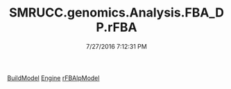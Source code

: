 ﻿---
title: SMRUCC.genomics.Analysis.FBA_DP.rFBA
date: 7/27/2016 7:12:31 PM
---

[BuildModel](T-SMRUCC.genomics.Analysis.FBA_DP.rFBA.BuildModel.html)
[Engine](T-SMRUCC.genomics.Analysis.FBA_DP.rFBA.Engine.html)
[rFBAlpModel](T-SMRUCC.genomics.Analysis.FBA_DP.rFBA.rFBAlpModel.html)
